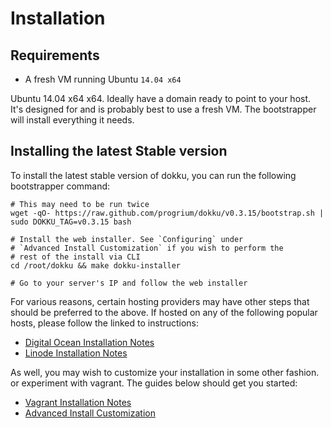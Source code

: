 # Installation

## Requirements

- A fresh VM running Ubuntu `14.04 x64`

Ubuntu 14.04 x64 x64. Ideally have a domain ready to point to your host. It's designed for and is probably best to use a fresh VM. The bootstrapper will install everything it needs.

## Installing the latest Stable version

To install the latest stable version of dokku, you can run the following bootstrapper command:

```shell
# This may need to be run twice
wget -qO- https://raw.github.com/progrium/dokku/v0.3.15/bootstrap.sh | sudo DOKKU_TAG=v0.3.15 bash

# Install the web installer. See `Configuring` under
# `Advanced Install Customization` if you wish to perform the
# rest of the install via CLI
cd /root/dokku && make dokku-installer

# Go to your server's IP and follow the web installer
```

For various reasons, certain hosting providers may have other steps that should be preferred to the above. If hosted on any of the following popular hosts, please follow the linked to instructions:

- [Digital Ocean Installation Notes](http://progrium.viewdocs.io/dokku/getting-started/install/digital-ocean)
- [Linode Installation Notes](http://progrium.viewdocs.io/dokku/getting-started/install/linode)

As well, you may wish to customize your installation in some other fashion. or experiment with vagrant. The guides below should get you started:

- [Vagrant Installation Notes](http://progrium.viewdocs.io/dokku/getting-started/install/vagrant)
- [Advanced Install Customization](http://progrium.viewdocs.io/dokku/getting-started/install/advanced)
